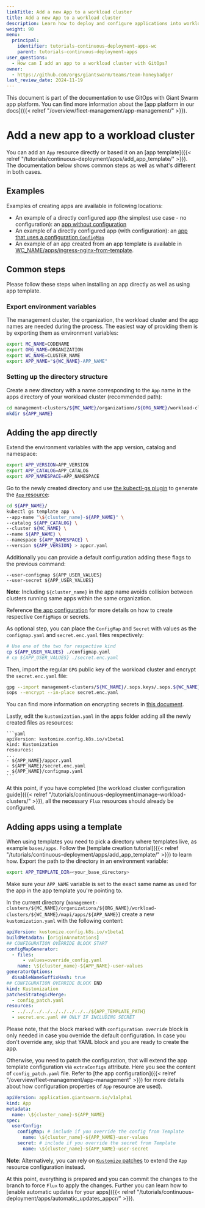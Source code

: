 ```yaml
---
linkTitle: Add a new App to a workload cluster
title: Add a new App to a workload cluster
description: Learn how to deploy and configure applications into workload clusters using GitOps.
weight: 90
menu:
  principal:
    identifier: tutorials-continuous-deployment-apps-wc
    parent: tutorials-continuous-deployment-apps
user_questions:
  - How can I add an app to a workload cluster with GitOps?
owner:
  - https://github.com/orgs/giantswarm/teams/team-honeybadger
last_review_date: 2024-11-19
---
```


This document is part of the documentation to use GitOps with Giant Swarm app platform. You can find more information about the [app platform in our docs]({{< relref "/overview/fleet-management/app-management/" >}}).

# Add a new app to a workload cluster

You can add an `App` resource directly or based it on an [app template]({{< relref "/tutorials/continuous-deployment/apps/add_app_template/" >}}). The documentation below shows common steps as well as what's different in both cases.

## Examples

Examples of creating apps are available in following locations:

- An example of a directly configured app (the simplest use case - no configuration): an [app without configuration](https://github.com/giantswarm/gitops-template/tree/main/management-clusters/MC_NAME/organizations/ORG_NAME/workload-clusters/WC_NAME_OUT_OF_BAND_NO_FLUX_APP/mapi/apps/hello-world)
- An example of a directly configured app (with configuration): an [app that uses a configuration `ConfigMap`](https://github.com/giantswarm/gitops-template/tree/main/management-clusters/MC_NAME/organizations/ORG_NAME/workload-clusters/WC_NAME_OUT_OF_BAND_NO_FLUX_APP/mapi/apps/ingress-nginx)
- An example of an app created from an app template is available in [WC_NAME/apps/ingress-nginx-from-template](https://github.com/giantswarm/gitops-template/tree/main/management-clusters/MC_NAME/organizations/ORG_NAME/workload-clusters/WC_NAME_OUT_OF_BAND_NO_FLUX_APP/mapi/apps/ingress-nginx-from-template).

## Common steps

Please follow these steps when installing an app directly as well as using app template.

### Export environment variables

The management cluster, the organization, the workload cluster and the app names are needed during the process. The easiest way of providing them is by exporting them as environment variables:

```sh
export MC_NAME=CODENAME
export ORG_NAME=ORGANIZATION
export WC_NAME=CLUSTER_NAME
export APP_NAME="${WC_NAME}-APP_NAME"
```

### Setting up the directory structure

Create a new directory with a name corresponding to the `App` name in the apps directory of your workload cluster (recommended path):

```sh
cd management-clusters/${MC_NAME}/organizations/${ORG_NAME}/workload-clusters/${WC_NAME}/mapi/apps
mkdir ${APP_NAME}
```

## Adding the app directly

Extend the environment variables with the app version, catalog and namespace:

```sh
export APP_VERSION=APP_VERSION
export APP_CATALOG=APP_CATALOG
export APP_NAMESPACE=APP_NAMESPACE
```

Go to the newly created directory and use [the kubectl-gs plugin](https://github.com/giantswarm/kubectl-gs) to generate the [`App` resource](https://docs.giantswarm.io/ui-api/kubectl-gs/template-app/):

```sh
cd ${APP_NAME}/
kubectl gs template app \
--app-name "\${cluster_name}-${APP_NAME}" \
--catalog ${APP_CATALOG} \
--cluster ${WC_NAME} \
--name ${APP_NAME} \
--namespace ${APP_NAMESPACE} \
--version ${APP_VERSION} > appcr.yaml
```

Additionally you can provide a default configuration adding these flags to the previous command:

```nohighlight
--user-configmap ${APP_USER_VALUES}
--user-secret ${APP_USER_VALUES}
```

__Note__: Including `${cluster_name}` in the app name avoids collision between clusters running same apps within the same organization.

Reference [the app configuration](https://docs.giantswarm.io/app-platform/app-configuration/) for more details on how to create respective `ConfigMaps` or secrets.

As optional step, you can place the `ConfigMap` and `Secret` with values as the `configmap.yaml` and `secret.enc.yaml` files respectively:

```sh
# Use one of the two for respective kind
cp ${APP_USER_VALUES} ./configmap.yaml
# cp ${APP_USER_VALUES} ./secret.enc.yaml
```

Then, import the regular `GPG` public key of the workload cluster and encrypt the `secret.enc.yaml` file:

```sh
gpg --import management-clusters/${MC_NAME}/.sops.keys/.sops.${WC_NAME}.asc
sops --encrypt --in-place secret.enc.yaml
```

You can find more information on encrypting secrets in [this document](https://github.com/giantswarm/gitops-template/blob/main/docs/add_mc.md#flux-gpg-master-key-pair).

Lastly, edit the `kustomization.yaml` in the apps folder adding all the newly created files as resources:

    ```yaml
    apiVersion: kustomize.config.k8s.io/v1beta1
    kind: Kustomization
    resources:
    ...
    - ${APP_NAME}/appcr.yaml
    - ${APP_NAME}/secret.enc.yaml
    - ${APP_NAME}/configmap.yaml
    ```

At this point, if you have completed [the workload cluster configuration guide]({{< relref "/tutorials/continuous-deployment/manage-workload-clusters/" >}}), all the necessary `Flux` resources should already be configured.

## Adding apps using a template

When using templates you need to pick a directory where templates live, as example `bases/apps`. Follow the [template creation tutorial]({{< relref "/tutorials/continuous-deployment/apps/add_app_template/" >}}) to learn how. Export the path to the directory in an environment variable:

```sh
export APP_TEMPLATE_DIR=<your_base_directory>
```

Make sure your `APP_NAME` variable is set to the exact same name as used for the app in the app template you're pointing to.

In the current directory (`management-clusters/${MC_NAME}/organizations/${ORG_NAME}/workload-clusters/${WC_NAME}/mapi/apps/${APP_NAME}`) create a new `kustomization.yaml` with the following content:

```yaml
apiVersion: kustomize.config.k8s.io/v1beta1
buildMetadata: [originAnnotations]
## CONFIGURATION OVERRIDE BLOCK START
configMapGenerator:
  - files:
      - values=override_config.yaml
    name: \${cluster_name}-${APP_NAME}-user-values
generatorOptions:
  disableNameSuffixHash: true
## CONFIGURATION OVERRIDE BLOCK END
kind: Kustomization
patchesStrategicMerge:
  - config_patch.yaml
resources:
  - ../../../../../../../../../${APP_TEMPLATE_PATH}
  - secret.enc.yaml ## ONLY IF INCLUDING SECRET
```

Please note, that the block marked with `configuration override` block is only needed in case you override the default configuration. In case you don't override any, skip that YAML block and you are ready to create the app.

Otherwise, you need to patch the configuration, that will extend the app template configuration via `extraConfigs` attribute. Here you see the content of `config_patch.yaml` file. Refer to [the app configuration]({{< relref "/overview/fleet-management/app-management" >}}) for more details about how configuration properties of `App` resource are used).

```yaml
apiVersion: application.giantswarm.io/v1alpha1
kind: App
metadata:
  name: \${cluster_name}-${APP_NAME}
spec:
  userConfig:
    configMap: # include if you override the config from Template
      name: \${cluster_name}-${APP_NAME}-user-values
    secret: # include if you override the secret from Template
      name: \${cluster_name}-${APP_NAME}-user-secret
```

__Note__: Alternatively, you can rely on [`Kustomize` patches](https://kubectl.docs.kubernetes.io/references/kustomize/kustomization/patches/) to extend the `App` resource configuration instead.

At this point, everything is prepared and you can commit the changes to the branch to force `Flux` to apply the changes. Further you can learn how to [enable automatic updates for your apps]({{< relref "/tutorials/continuous-deployment/apps/automatic_updates_appcr/" >}}).
